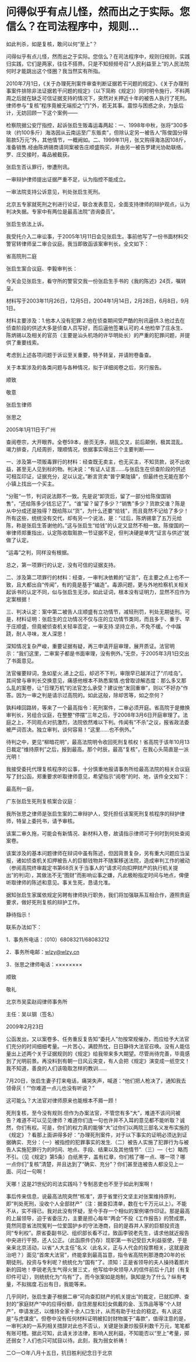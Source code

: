 # 问得似乎有点儿怪，然而出之于实际。您信么？在司法程序中，规则...

如此判杀，如是复核，敢问以何“至上”？

问得似乎有点儿怪，然而出之于实际。您信么？在司法程序中，规则归规则，实践归实践，它们是两家，往往不搭界。只是不知频频号召“人民利益至上”的人民法院何时才能跳出这个怪圈？我当然实有所指。

2010年7月1日，《关于办理死刑案件审查判断证据若干问题的规定》、《关于办理刑事案件排除非法证据若干问题的规定》（以下简称《规定》）同时明令施行，不料两周之后就在缺乏可信证据支持的情况下，突然对关押近十年的被告人执行了死刑。律师参与“复核”程序竟被无端拒之“门”外，若无其事。震惊与困惑之余，为毖后计，无妨回顾一下这个案例——

检察院据公安厅指控，起诉张启生贩毒运毒两起：一、1998年中秋，张将“300多块（约100多斤）海洛因从云南运至广东贩卖”，但除认定另一被告人“陈俊国分得赃款5万元”外，其他情节，一概阙如。二、1999年11月，张又购得海洛因108斤，准备销售.经由陈炳锡商请同案被告庄顺盛购买，并由另一被告罗建光协助联络。罗、庄交接时，毒品被截获。

张启生否认罪行，惨遭刑讯。

一审辩护律师提出证据严重不足，认为指控不能成立。

一审法院支持公诉意见，判处张启生死刑。

北京五专家就死刑之判进行论证，联合发表意见，全面支持律师的辩护观点，认为判决失据。专家中有两位是最高法院“咨询委员”。

张启生依法上诉。

我受托介入二审讼事，于2005年1月11日会见张启生。事前他写了一份书面材料交警官转律师呈二审合议庭。我当即致函该案审判长，全文如下：

省高院刑二庭

张启生案合议庭、李毅审判长：

今天会见张启生，看守所的警官交我一份张启生手书的《我的陈述》24页，嘱转呈。

材料写于2003年11月26日，12月5日，2004年1月14日，2月28日，6月8日，9月1日。

材料主要涉及：1.他本人没有犯罪.2.他在侦查期间受严酷的刑讯逼供.3.他过去在侦查阶段的供述大多是侦查人员写好，而后逼他签署认可的.4.他检举了庄永生、陈炳锡以及相关的官员（主要是汕头机场的许华明处长）的严重的犯罪问题，并提供了重要线索。

考虑到上述各项问题于诉讼至关重要，特予转呈，并请附卷备查。

关于本案涉及的各类问题与各种情况，拟于详细阅卷之后，另行报告。

顺致

敬意

张启生律师

张思之

2005年1月11日于广州

查阅卷宗，大开眼界。全卷59本，册页无序，胡乱交叉，前后颠倒，极其混乱。竭力排查，几经周折，理顺情况，依据事实得出三个主要判断——

一、涉及第一项贩毒罪行的材料：经查既无卖主，也无买主，不知货款，说不出收益，甚至无人见到标的物。判决说：“有证人证言……与张启生在侦查阶段的供述可相互印证，证据充分，足以认定。”断言货卖“普宁果陇镇”，但最终也无能在那个小镇上找出一个买主。

“分赃”一节，判词说法颇不一致。先是说“卸货后，留了一部分给陈俊国销售”，“还给陈多少钱忘记了”。“谁”留？留了多少？“销售”多少？货款交谁？陈是从中分成还是独得？既给陈以“货”，为什么还要“给钱”，而且竟然不记给了多少！所有这些，统统没有交代，却有另一个说法，是：“过后，陈炳锡拿了五万元给陈，称是张启生答谢他的。”这与张启生“给钱”的认定又显然不相一致。陈俊国的一审律师郑重指出，认定陈收取赃款一节证据不足，但判决硬是单凭“证言与供述”就做了认定。

“运毒”之判，同样没有根据。

总之，第一项罪行的认定，没有可信的证据支持。

二、涉及第二项罪行的材料：经查，一审判决依赖的“证言”，在主要之点上也不一致，且大都出自“传闻”，有的竟是基于“编造”。毒源问题，更与外地检察机关相关起诉书的认定不同，似与张启生无涉。如此证词，根本没有证明力，显然不应作为定案根据！

三、判决认定：案中第二被告人庄顺盛有立功情节，减轻刑罚，判处无期徒刑。可是，材料证明：张启生的立功情况不仅与庄的立功情节类同，而且多于、重于、早于庄顺盛，但竟被侦查机关轻率否定，一审支持.坚持立杀，不免不缓。个中蹊跷，耐人寻味，发人深思！

深知情况复杂严峻，重要证据有疑，再三申请开庭审理，展开质证。法官明示：“我们这里，二审案子都是书面审理，没有例外。”无奈，于2005年3月1日交出了书面意见。

法官催要辩词，急如星火.递上之后，却迟不下判，审限早已越洋过了“爪哇岛”。其间曾与审判长交换意见，痛感他根本不熟悉案情.也曾取谅解态度：那么多又那么乱的案卷，让“日理万机”的法官怎么承受？建议他“发回重审”，则以“不好办”作答。因为一审之判是请示过高院的。如此这般，除却苦等，如之奈何？

孰料峰回路转，等来了一个最高指令：死刑案件，二审必须开庭。省高院于是撤换审判长，另组合议庭，在整整“停摆”三年之后，于2008年3月6日开庭审理了。法庭之上，不同观点对抗激烈，法院依然难以下判。传闻有“不杀”之议，报省政法委被严词否决。独立审判，谈何容易！“这里……也不例外。”

待判之中，更见“柳暗花明”，最高法院明令收回死刑复核权！省高院于该年10月13日裁定“维持原判”之后，报到最高。那个时辰，最高“复核”，在我心头简直是一派光明！

我接受委托代理复核程序的讼事，十分慎重地报请事务所给最高法院的相关合议庭写了封公函，郑重要求听取律师意见，希望指示“阅卷”的时、地，该件全文如下：

最高刑一庭，

广东张启生死刑复核案合议庭：

我所张思之律师是张启生案的二审辩护人，受托担任该案死刑复核程序的辩护律师，特呈上委托书，请予审核。

该案二审久拖，可能会有新情况、新材料入卷，故请指示律师可于何时到何处查阅案卷。

该案涉及的基本问题律师在辩词中虽有陈述，但因背景复杂，另有重大问题应当呈报，诸如侦查机关扣押被告人的巨额钱物并不随案移送法院，造成审判工作的被动（参阅高院终审裁定书第68页关于当事人的“请求可向扣押财产的执行机关提出”的判词），其做法不无“图财”而影响讼事之嫌，凡此极盼指定时间与地点，俾便听取律师的陈述和意见。事关生死，恳请允准。

据知张启生家属依规定另聘有律师执行职务，我们将加强联系互相合作，遵照贵庭要求，做好死刑复核的辩护工作。

静待指示！

联系办法如下：

1．事务所电话：（010）68083211/68083212

2．事务所电邮：wlzy@wlzy.cn

3．张思之律师电话：××××××××

顺致

敬礼

北京市吴栾赵阎律师事务所

主任：吴以钢（签名）

2009年2月23日

公函发出，又以案卷多、任务重反复告知“委托人”勿按常规催办，而应给予大法官们充分的时间细细考量。一片苦心，满腔热忱，日日静待大法官召唤。没有人能估量出上述两个关于证据规则的《规定》给我带来多大期望。尽管尚待完善，毕竟感到了光明前景。再没料到有朝一日风云突变，有人会把《规定》演变成一纸空文！我不知道，善良的人们该吸取怎样的教训……

7月20日，张启生妻子打来电话，痛哭失声，喊道：“他们把人枪决了，通知我去领骨灰！”“你难道一点儿也没有听说？”

这可能么？大法官对律师原来也能根本不屑一顾！

死刑复核，至今没有规则.但作为办案法官，不管您有多“大”，难道不该问问被告？难道不可以见见律师？难道你们连一句也许并不入耳的意见都不能听取？诚然，你们有权。可是，你们的权力真的能够“大”过你们以两院三部名义发布实施的《规定》？看那上面讲得多好：“办理死刑案件，对于以下事实的证明必须达到证据确实、充分：（一）被指控的犯罪事实的发生.（二）被告人实施了犯罪行为与被告人实施犯罪行为的时间、地点、手段、结果以及其他情节”.（三）—（七）略而不引。（见《规定》第5条）白纸黑字，盖有红章，你们核了哪一点、哪一项？哪一点你们“复核”清楚，并且达到了“确实、充分”？你们甚至连被告人都没见上一面、问过一句啊！

天哪！这是21世纪的司法实践吗？专制恶吏也不至于如此判案啊！

事后传来信息，说最高法院突然“核准”，源于省里行文坚主对张案维持原判，即“判处死刑，没收个人全部财产”（注：据查扣清单，数在七千万元以上）。不能不从，实不得已。我对此没有怀疑，至今手存一个相似的案例堪作印证。那是最高的上届领导，迫于省委压力，主要是担心每年“两会”不投《工作报告》的赞成票，竟然同意省法院冤判一位爱国护乡的守法港商，目的是吞并人家的巨额投资连同“专利权”。原省委副书记、组织部长看不过，致函李锐老先生，请求他就近报告中央进行干预，还人公正。（此函原件仍存）现职第一书记受巨大利益驱使，于是亲来北京活动，以省“人大主任”名义（此名义，正与人代会的投票相关，这就是政治吧？）面见“首席大法官”，终能拿到最高旨意，指令省高院判那港商20年的长期徒刑。投资与专利呢？统统化为“国有”了。须知：正是省领导的夫人操持着那片新的园地！李锐老先生气得火冒三丈，他写给中央领导人的信件前后十几封（有复印件可证），则统统化为“乌有”了。而今张案如是炮制，孰知是为了什么？纵有考量，不拟揣度.石出有日，我能等来。

几乎同时，张启生妻子根据二审“可向查扣财产的机关提出”的裁定，已就扣押、查封的“家庭财产”中的应得份额，自住房屋和妇女佩戴的金、玉饰品等等“个人财产”，申请发还，以维持全家十余人口生计，从而有助于社会的稳定。有人说这是“与虎谋皮”。但卷中没有任何材料证明被扣封财物属于“毒款”，值得注意的是，一审判决的一系列相关措辞对此也不否认，关键是张妻炒股获利数千万元，笔笔都有账可稽。据此可知，此请关涉法律，影响人民利益，不知能否以“至上”考量，掷还弱女？人们也只可拭目以待。此刻，我为弱女祈祷！

二○一○年八月十五日，抗日胜利纪念日于北京